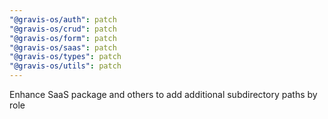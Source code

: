 ```yaml
---
"@gravis-os/auth": patch
"@gravis-os/crud": patch
"@gravis-os/form": patch
"@gravis-os/saas": patch
"@gravis-os/types": patch
"@gravis-os/utils": patch
---
```


Enhance SaaS package and others to add additional subdirectory paths by role
